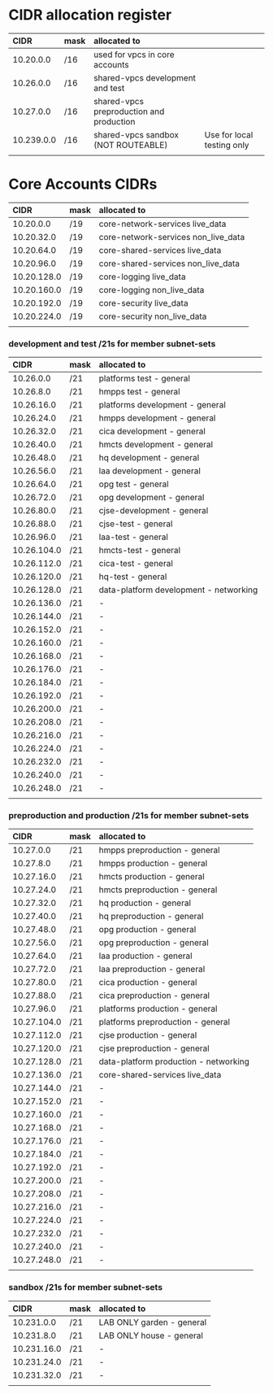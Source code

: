 # CIDR allocation register

| CIDR       | mask | allocated to                             |                            |
| :--------- | :--- | :--------------------------------------- | -------------------------- |
| 10.20.0.0  | /16  | used for vpcs in core accounts           |                            |
| 10.26.0.0  | /16  | shared-vpcs development and test         |                            |
| 10.27.0.0  | /16  | shared-vpcs preproduction and production |                            |
| 10.239.0.0 | /16  | shared-vpcs sandbox (NOT ROUTEABLE)      | Use for local testing only |
|            |      |

# Core Accounts CIDRs

| CIDR        | mask | allocated to                        |
| :---------- | :--- | :---------------------------------- |
| 10.20.0.0   | /19  | core-network-services live_data     |
| 10.20.32.0  | /19  | core-network-services non_live_data |
| 10.20.64.0  | /19  | core-shared-services live_data      |
| 10.20.96.0  | /19  | core-shared-services non_live_data  |
| 10.20.128.0 | /19  | core-logging live_data              |
| 10.20.160.0 | /19  | core-logging non_live_data          |
| 10.20.192.0 | /19  | core-security live_data             |
| 10.20.224.0 | /19  | core-security non_live_data         |
|             |      |

### development and test /21s for member subnet-sets

| CIDR        | mask | allocated to                           |
| :---------- | :--- | :------------------------------------- |
| 10.26.0.0   | /21  | platforms test - general               |
| 10.26.8.0   | /21  | hmpps test - general                   |
| 10.26.16.0  | /21  | platforms development - general        |
| 10.26.24.0  | /21  | hmpps development - general            |
| 10.26.32.0  | /21  | cica development - general             |
| 10.26.40.0  | /21  | hmcts development - general            |
| 10.26.48.0  | /21  | hq development - general               |
| 10.26.56.0  | /21  | laa development - general              |
| 10.26.64.0  | /21  | opg test - general                     |
| 10.26.72.0  | /21  | opg development - general              |
| 10.26.80.0  | /21  | cjse-development - general             |
| 10.26.88.0  | /21  | cjse-test - general                    |
| 10.26.96.0  | /21  | laa-test - general                     |
| 10.26.104.0 | /21  | hmcts-test - general                   |
| 10.26.112.0 | /21  | cica-test - general                    |
| 10.26.120.0 | /21  | hq-test - general                      |
| 10.26.128.0 | /21  | data-platform development - networking |
| 10.26.136.0 | /21  | -                                      |
| 10.26.144.0 | /21  | -                                      |
| 10.26.152.0 | /21  | -                                      |
| 10.26.160.0 | /21  | -                                      |
| 10.26.168.0 | /21  | -                                      |
| 10.26.176.0 | /21  | -                                      |
| 10.26.184.0 | /21  | -                                      |
| 10.26.192.0 | /21  | -                                      |
| 10.26.200.0 | /21  | -                                      |
| 10.26.208.0 | /21  | -                                      |
| 10.26.216.0 | /21  | -                                      |
| 10.26.224.0 | /21  | -                                      |
| 10.26.232.0 | /21  | -                                      |
| 10.26.240.0 | /21  | -                                      |
| 10.26.248.0 | /21  | -                                      |
|             |      |

### preproduction and production /21s for member subnet-sets

| CIDR        | mask | allocated to                          |
| :---------- | :--- |:--------------------------------------|
| 10.27.0.0   | /21  | hmpps preproduction - general         |
| 10.27.8.0   | /21  | hmpps production - general            |
| 10.27.16.0  | /21  | hmcts production - general            |
| 10.27.24.0  | /21  | hmcts preproduction - general         |
| 10.27.32.0  | /21  | hq production - general               |
| 10.27.40.0  | /21  | hq preproduction - general            |
| 10.27.48.0  | /21  | opg production - general              |
| 10.27.56.0  | /21  | opg preproduction - general           |
| 10.27.64.0  | /21  | laa production - general              |
| 10.27.72.0  | /21  | laa preproduction - general           |
| 10.27.80.0  | /21  | cica production - general             |
| 10.27.88.0  | /21  | cica preproduction - general          |
| 10.27.96.0  | /21  | platforms production - general        |
| 10.27.104.0 | /21  | platforms preproduction - general     |
| 10.27.112.0 | /21  | cjse production - general             |
| 10.27.120.0 | /21  | cjse preproduction - general          |
| 10.27.128.0 | /21  | data-platform production - networking |
| 10.27.136.0 | /21  | core-shared-services live_data        |
| 10.27.144.0 | /21  | -                                     |
| 10.27.152.0 | /21  | -                                     |
| 10.27.160.0 | /21  | -                                     |
| 10.27.168.0 | /21  | -                                     |
| 10.27.176.0 | /21  | -                                     |
| 10.27.184.0 | /21  | -                                     |
| 10.27.192.0 | /21  | -                                     |
| 10.27.200.0 | /21  | -                                     |
| 10.27.208.0 | /21  | -                                     |
| 10.27.216.0 | /21  | -                                     |
| 10.27.224.0 | /21  | -                                     |
| 10.27.232.0 | /21  | -                                     |
| 10.27.240.0 | /21  | -                                     |
| 10.27.248.0 | /21  | -                                     |
|             |      |

### sandbox /21s for member subnet-sets

| CIDR        | mask | allocated to              |
|:------------| :--- | :------------------------ |
| 10.231.0.0  | /21  | LAB ONLY garden - general |
| 10.231.8.0  | /21  | LAB ONLY house - general  |
| 10.231.16.0 | /21  | -                         |
| 10.231.24.0 | /21  | -                         |
| 10.231.32.0 | /21  | -                         |
|             |      |
